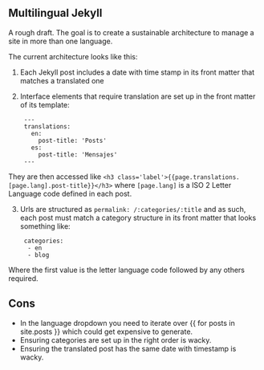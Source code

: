 ## Multilingual Jekyll

A rough draft. The goal is to create a sustainable architecture to manage a site in more than one language.

The current architecture looks like this:

1. Each Jekyll post includes a date with time stamp in its front matter that matches a translated one
2. Interface elements that require translation are set up in the front matter of its template:

        ---
        translations:
          en:
            post-title: 'Posts'
          es:
            post-title: 'Mensajes'
        ---

They are then accessed like  `<h3 class='label'>{{page.translations.[page.lang].post-title}}</h3>` where `[page.lang]`
is a ISO 2 Letter Language code defined in each post.

3. Urls are structured as `permalink: /:categories/:title` and as such, each post must match a category structure in its front matter
that looks something like:

        categories:
         - en
         - blog

Where the first value is the letter language code followed by any others required.

## Cons

- In the language dropdown you need to iterate over {{ for posts in site.posts }} which could get expensive to generate.
- Ensuring categories are set up in the right order is wacky.
- Ensuring the translated post has the same date with timestamp is wacky.

